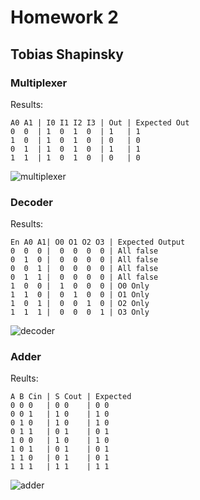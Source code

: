 # Homework 2
## Tobias Shapinsky

### Multiplexer
Results:
```
A0 A1 | I0 I1 I2 I3 | Out | Expected Out
0  0  | 1  0  1  0  | 1   | 1
1  0  | 1  0  1  0  | 0   | 0
0  1  | 1  0  1  0  | 1   | 1
1  1  | 1  0  1  0  | 0   | 0
```
![multiplexer](https://github.com/TShapinsky/HW2/blob/master/multiplexer.PNG?raw=true)

### Decoder
Results:
```
En A0 A1| O0 O1 O2 O3 | Expected Output
0  0  0 |  0  0  0  0 | All false
0  1  0 |  0  0  0  0 | All false
0  0  1 |  0  0  0  0 | All false
0  1  1 |  0  0  0  0 | All false
1  0  0 |  1  0  0  0 | O0 Only
1  1  0 |  0  1  0  0 | O1 Only
1  0  1 |  0  0  1  0 | O2 Only
1  1  1 |  0  0  0  1 | O3 Only
```
![decoder](https://github.com/TShapinsky/HW2/blob/master/decoder.png?raw=true)

### Adder
Reults:
```
A B Cin | S Cout | Expected
0 0 0   | 0 0    | 0 0
0 0 1   | 1 0    | 1 0
0 1 0   | 1 0    | 1 0
0 1 1   | 0 1    | 0 1
1 0 0   | 1 0    | 1 0
1 0 1   | 0 1    | 0 1
1 1 0   | 0 1    | 0 1
1 1 1   | 1 1    | 1 1
```
![adder](https://github.com/TShapinsky/HW2/blob/master/adder.PNG?raw=true)
